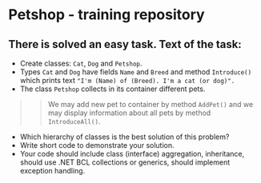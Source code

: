 Petshop - training repository
===================== 

There is solved an easy task. Text of the task:
-----------------------------------


* Create classes: `Cat`, `Dog` and `Petshop`.
* Types `Cat` and `Dog` have fields `Name` and `Breed` and method `Introduce()` which prints text `"I'm (Name) of (Breed). I'm a cat (or dog)".`
* The class `Petshop` collects in its container different pets.
>>We may add new pet to container by method `AddPet()` and we may display information about all pets by method `IntroduceAll()`.
* Which hierarchy of classes is the best solution of this problem?
* Write short code to demonstrate your solution. 
* Your code should include class (interface) aggregation, inheritance, should use .NET BCL collections or generics, 
should implement exception handling.
